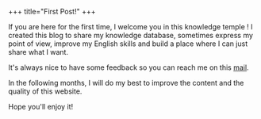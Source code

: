 +++
title="First Post!"
+++

If you are here for the first time, I welcome you in this knowledge temple !
I created this blog to share my knowledge database, sometimes express my
point of view, improve my English skills and build a place where I can just
share what I want.

It's always nice to have some feedback so you can reach me on this [mail](mailto:dev@maiste.fr).

In the following months, I will do my best to improve the content and the quality
of this website.

Hope you'll enjoy it!
